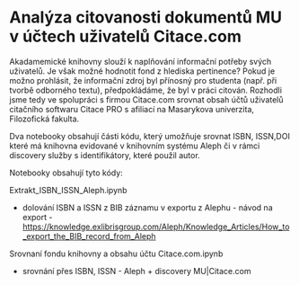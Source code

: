 # Analýza citovanosti dokumentů MU v účtech uživatelů Citace.com

Akadamemické knihovny slouží k naplňování informační potřeby svých uživatelů. Je však možné hodnotit fond z hlediska pertinence? 
Pokud je možno prohlásit, že informační zdroj byl přínosný pro studenta (např. při tvorbě odborného textu), předpokládáme, že byl v práci citován. Rozhodli jsme tedy ve spolupráci s firmou Citace.com srovnat obsah účtů uživatelů citačního softwaru Citace PRO s afiliací na Masarykova univerzita, Filozofická fakulta. 

Dva notebooky obsahují části kódu, který umožňuje srovnat ISBN, ISSN,DOI které má knihovna evidované v knihovním systému Aleph či v rámci discovery služby s identifikátory, které použil autor. 

Notebooky obsahují tyto kódy:

Extrakt_ISBN_ISSN_Aleph.ipynb
- dolování ISBN a ISSN z BIB záznamu v exportu z Alephu - návod na export -  https://knowledge.exlibrisgroup.com/Aleph/Knowledge_Articles/How_to_export_the_BIB_record_from_Aleph

Srovnaní fondu knihovny a obsahu účtu Citace.com.ipynb
- srovnání přes ISBN, ISSN - Aleph + discovery MU|Citace.com

